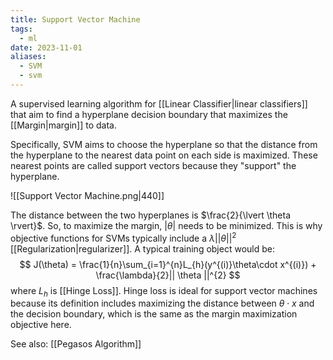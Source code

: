 ```yaml
---
title: Support Vector Machine
tags:
  - ml
date: 2023-11-01
aliases:
  - SVM
  - svm
---
```

A supervised learning algorithm for [[Linear Classifier|linear classifiers]] that aim to find a hyperplane decision boundary that maximizes the [[Margin|margin]] to data.

Specifically, SVM aims to choose the hyperplane so that the distance from the hyperplane to the nearest data point on each side is maximized. These nearest points are called support vectors because they "support" the hyperplane.

![[Support Vector Machine.png|440]]

The distance between the two hyperplanes is $\frac{2}{\lvert \theta \rvert}$. So, to maximize the margin, $\lvert \theta \rvert$ needs to be minimized. This is why objective functions for SVMs typically include a $\lambda || \theta ||^{2}$ [[Regularization|regularizer]]. A typical training object would be:
$$
J(\theta) = \frac{1}{n}\sum_{i=1}^{n}L_{h}(y^{(i)}\theta\cdot x^{(i)}) + \frac{\lambda}{2}|| \theta ||^{2}
$$
where $L_{h}$ is [[Hinge Loss]]. Hinge loss is ideal for support vector machines because its definition includes maximizing the distance between $\theta \cdot x$ and the decision boundary, which is the same as the margin maximization objective here.

See also: [[Pegasos Algorithm]]